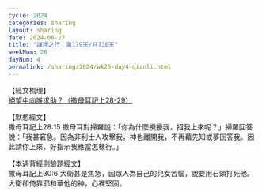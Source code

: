 ```yaml
---
cycle: 2024
categories: sharing
layout: sharing
date: 2024-06-27
title: "謙理之行：第179天/共730天"
weekNum: 26
dayNum: 4
permalink: /sharing/2024/wk26-day4-qianli.html
---
```


【經文梳理】  
<a href="https://youtu.be/DrG065Fqtvg" target="_blank">絕望中向誰求助？（撒母耳記上28-29）</a>

【默想經文】  
撒母耳記上28:15 撒母耳對掃羅說：「你為什麼攪擾我，招我上來呢？」掃羅回答說：「我甚窘急。因為非利士人攻擊我，神也離開我，不再藉先知或夢回答我。因此請你上來，好指示我應當怎樣行。」

【本週背經測驗題經文】  
撒母耳記上30:6 大衛甚是焦急，因眾人為自己的兒女苦惱，說要用石頭打死他。大衛卻倚靠耶和華他的神，心裡堅固。
